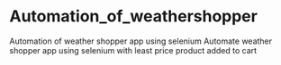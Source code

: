 # Automation_of_weathershopper
Automation of weather shopper app using selenium
Automate weather shopper app using selenium with least price product added to cart 
